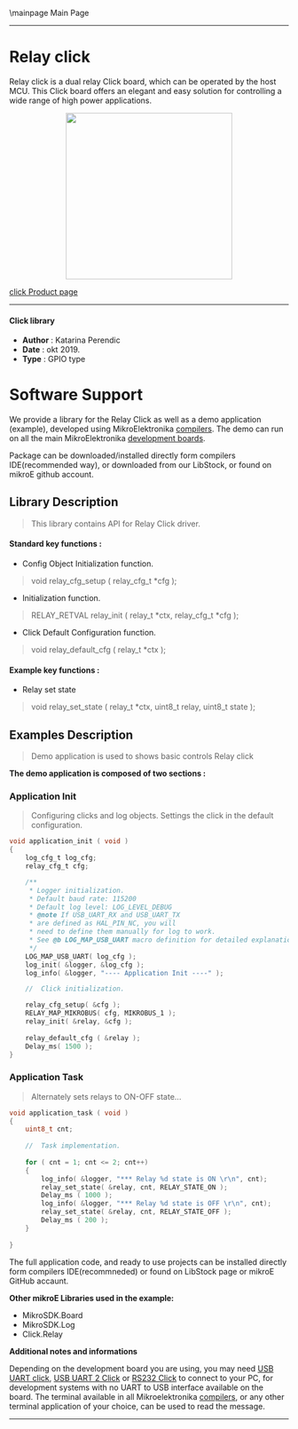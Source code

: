 \mainpage Main Page
 
 

---
# Relay click

Relay click is a dual relay Click board, which can be operated by the host MCU. This Click board offers an elegant and easy solution for controlling a wide range of high power applications.

<p align="center">
  <img src="https://download.mikroe.com/images/click_for_ide/relay_click.png" height=300px>
</p>

[click Product page](https://www.mikroe.com/relay-click)

---


#### Click library 

- **Author**        : Katarina Perendic
- **Date**          : okt 2019.
- **Type**          : GPIO type


# Software Support

We provide a library for the Relay Click 
as well as a demo application (example), developed using MikroElektronika 
[compilers](https://shop.mikroe.com/compilers). 
The demo can run on all the main MikroElektronika [development boards](https://shop.mikroe.com/development-boards).

Package can be downloaded/installed directly form compilers IDE(recommended way), or downloaded from our LibStock, or found on mikroE github account. 

## Library Description

> This library contains API for Relay Click driver.

#### Standard key functions :

- Config Object Initialization function.
> void relay_cfg_setup ( relay_cfg_t *cfg ); 
 
- Initialization function.
> RELAY_RETVAL relay_init ( relay_t *ctx, relay_cfg_t *cfg );

- Click Default Configuration function.
> void relay_default_cfg ( relay_t *ctx );


#### Example key functions :

- Relay set state
> void relay_set_state ( relay_t *ctx, uint8_t relay, uint8_t state );

## Examples Description

> Demo application is used to shows basic controls Relay click

**The demo application is composed of two sections :**

### Application Init 

> Configuring clicks and log objects. 
> Settings the click in the default configuration.

```c
void application_init ( void )
{
    log_cfg_t log_cfg;
    relay_cfg_t cfg;

    /** 
     * Logger initialization.
     * Default baud rate: 115200
     * Default log level: LOG_LEVEL_DEBUG
     * @note If USB_UART_RX and USB_UART_TX 
     * are defined as HAL_PIN_NC, you will 
     * need to define them manually for log to work. 
     * See @b LOG_MAP_USB_UART macro definition for detailed explanation.
     */
    LOG_MAP_USB_UART( log_cfg );
    log_init( &logger, &log_cfg );
    log_info( &logger, "---- Application Init ----" );

    //  Click initialization.

    relay_cfg_setup( &cfg );
    RELAY_MAP_MIKROBUS( cfg, MIKROBUS_1 );
    relay_init( &relay, &cfg );
    
    relay_default_cfg ( &relay );
    Delay_ms( 1500 );
}
```

### Application Task

> Alternately sets relays to ON-OFF state...

```c
void application_task ( void )
{
    uint8_t cnt;
    
    //  Task implementation.
    
    for ( cnt = 1; cnt <= 2; cnt++)
    {
        log_info( &logger, "*** Relay %d state is ON \r\n", cnt);
        relay_set_state( &relay, cnt, RELAY_STATE_ON );
        Delay_ms ( 1000 );
        log_info( &logger, "*** Relay %d state is OFF \r\n", cnt);
        relay_set_state( &relay, cnt, RELAY_STATE_OFF );
        Delay_ms ( 200 );
    }
    
}
```

The full application code, and ready to use projects can be  installed directly form compilers IDE(recommneded) or found on LibStock page or mikroE GitHub accaunt.

**Other mikroE Libraries used in the example:** 

- MikroSDK.Board
- MikroSDK.Log
- Click.Relay

**Additional notes and informations**

Depending on the development board you are using, you may need 
[USB UART click](https://shop.mikroe.com/usb-uart-click), 
[USB UART 2 Click](https://shop.mikroe.com/usb-uart-2-click) or 
[RS232 Click](https://shop.mikroe.com/rs232-click) to connect to your PC, for 
development systems with no UART to USB interface available on the board. The 
terminal available in all Mikroelektronika 
[compilers](https://shop.mikroe.com/compilers), or any other terminal application 
of your choice, can be used to read the message.



---

